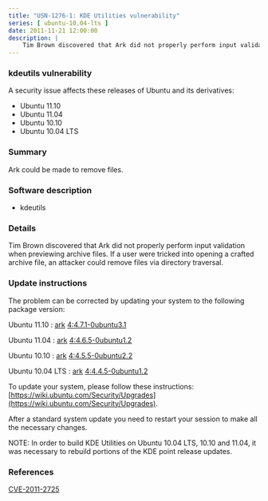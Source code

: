```yaml
---
title: "USN-1276-1: KDE Utilities vulnerability"
series: [ ubuntu-10.04-lts ]
date: 2011-11-21 12:00:00
description: |
    Tim Brown discovered that Ark did not properly perform input validation when previewing archive files. If a user were tricked into opening a crafted archive file, an attacker could remove files via directory traversal. 
--- 
```

 
### kdeutils vulnerability

A security issue affects these releases of Ubuntu and its derivatives:

* Ubuntu 11.10
* Ubuntu 11.04
* Ubuntu 10.10
* Ubuntu 10.04 LTS

### Summary

Ark could be made to remove files. 

### Software description

* kdeutils 

### Details

Tim Brown discovered that Ark did not properly perform input validation when previewing archive files. If a user were tricked into opening a crafted archive file, an attacker could remove files via directory traversal. 

### Update instructions

The problem can be corrected by updating your system to the following package version:

Ubuntu 11.10
 : [ark](https://launchpad.net/ubuntu/+source/kdeutils) <span> [4:4.7.1-0ubuntu3.1](https://launchpad.net/ubuntu/+source/kdeutils/4:4.7.1-0ubuntu3.1) </span> 

Ubuntu 11.04
 : [ark](https://launchpad.net/ubuntu/+source/kdeutils) <span> [4:4.6.5-0ubuntu1.2](https://launchpad.net/ubuntu/+source/kdeutils/4:4.6.5-0ubuntu1.2) </span> 

Ubuntu 10.10
 : [ark](https://launchpad.net/ubuntu/+source/kdeutils) <span> [4:4.5.5-0ubuntu2.2](https://launchpad.net/ubuntu/+source/kdeutils/4:4.5.5-0ubuntu2.2) </span> 

Ubuntu 10.04 LTS
 : [ark](https://launchpad.net/ubuntu/+source/kdeutils) <span> [4:4.4.5-0ubuntu1.2](https://launchpad.net/ubuntu/+source/kdeutils/4:4.4.5-0ubuntu1.2) </span> 

To update your system, please follow these instructions: [https://wiki.ubuntu.com/Security/Upgrades](https://wiki.ubuntu.com/Security/Upgrades).

After a standard system update you need to restart your session to make all the necessary changes.

NOTE: In order to build KDE Utilities on Ubuntu 10.04 LTS, 10.10 and 11.04, it was necessary to rebuild portions of the KDE point release updates. 

### References

 [CVE-2011-2725](http://people.ubuntu.com/~ubuntu-security/cve/CVE-2011-2725)
 
